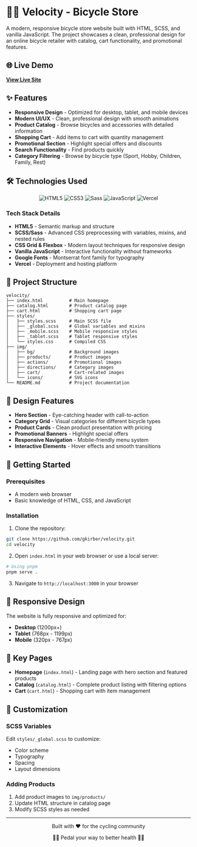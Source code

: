 # 🚴‍♂️ Velocity - Bicycle Store

A modern, responsive bicycle store website built with HTML, SCSS, and vanilla JavaScript. The project showcases a clean, professional design for an online bicycle retailer with catalog, cart functionality, and promotional features.

## 🌐 Live Demo

**[View Live Site](https://velocity-orpin-one.vercel.app/index.html)**

## ✨ Features

- **Responsive Design** - Optimized for desktop, tablet, and mobile devices
- **Modern UI/UX** - Clean, professional design with smooth animations
- **Product Catalog** - Browse bicycles and accessories with detailed information
- **Shopping Cart** - Add items to cart with quantity management
- **Promotional Section** - Highlight special offers and discounts
- **Search Functionality** - Find products quickly
- **Category Filtering** - Browse by bicycle type (Sport, Hobby, Children, Family, Rest)

## 🛠️ Technologies Used

<div align="center">
  <img src="https://img.shields.io/badge/HTML5-E34F26?style=for-the-badge&logo=html5&logoColor=white" alt="HTML5" />
  <img src="https://img.shields.io/badge/CSS3-1572B6?style=for-the-badge&logo=css3&logoColor=white" alt="CSS3" />
  <img src="https://img.shields.io/badge/Sass-CC6699?style=for-the-badge&logo=sass&logoColor=white" alt="Sass" />
  <img src="https://img.shields.io/badge/JavaScript-F7DF1E?style=for-the-badge&logo=javascript&logoColor=black" alt="JavaScript" />
  <img src="https://img.shields.io/badge/Vercel-000000?style=for-the-badge&logo=vercel&logoColor=white" alt="Vercel" />
</div>

### Tech Stack Details

- **HTML5** - Semantic markup and structure
- **SCSS/Sass** - Advanced CSS preprocessing with variables, mixins, and nested rules
- **CSS Grid & Flexbox** - Modern layout techniques for responsive design
- **Vanilla JavaScript** - Interactive functionality without frameworks
- **Google Fonts** - Montserrat font family for typography
- **Vercel** - Deployment and hosting platform

## 📁 Project Structure

```
velocity/
├── index.html          # Main homepage
├── catalog.html        # Product catalog page
├── cart.html           # Shopping cart page
├── styles/
│   ├── styles.scss     # Main SCSS file
│   ├── _global.scss    # Global variables and mixins
│   ├── _mobile.scss    # Mobile responsive styles
│   ├── _tablet.scss    # Tablet responsive styles
│   └── styles.css      # Compiled CSS
├── img/
│   ├── bg/             # Background images
│   ├── products/       # Product images
│   ├── actions/        # Promotional images
│   ├── directions/     # Category images
│   ├── cart/           # Cart-related images
│   └── icons/          # SVG icons
└── README.md           # Project documentation
```

## 🎨 Design Features

- **Hero Section** - Eye-catching header with call-to-action
- **Category Grid** - Visual categories for different bicycle types
- **Product Cards** - Clean product presentation with pricing
- **Promotional Banners** - Highlight special offers
- **Responsive Navigation** - Mobile-friendly menu system
- **Interactive Elements** - Hover effects and smooth transitions

## 🚀 Getting Started

### Prerequisites

- A modern web browser
- Basic knowledge of HTML, CSS, and JavaScript

### Installation

1. Clone the repository:

```bash
git clone https://github.com/gkirber/velocity.git
cd velocity
```

2. Open `index.html` in your web browser or use a local server:

```bash
# Using pnpm
pnpm serve .
```

3. Navigate to `http://localhost:3000` in your browser

## 📱 Responsive Design

The website is fully responsive and optimized for:

- **Desktop** (1200px+)
- **Tablet** (768px - 1199px)
- **Mobile** (320px - 767px)

## 🎯 Key Pages

- **Homepage** (`index.html`) - Landing page with hero section and featured products
- **Catalog** (`catalog.html`) - Complete product listing with filtering options
- **Cart** (`cart.html`) - Shopping cart with item management

## 🔧 Customization

### SCSS Variables

Edit `styles/_global.scss` to customize:

- Color scheme
- Typography
- Spacing
- Layout dimensions

### Adding Products

1. Add product images to `img/products/`
2. Update HTML structure in catalog page
3. Modify SCSS styles as needed

---

<div align="center">
  <p>Built with ❤️ for the cycling community</p>
  <p>🚴‍♂️ Pedal your way to better health 🚴‍♀️</p>
</div>
